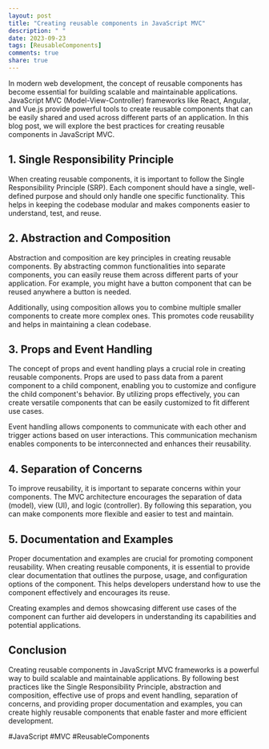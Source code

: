 ```yaml
---
layout: post
title: "Creating reusable components in JavaScript MVC"
description: " "
date: 2023-09-23
tags: [ReusableComponents]
comments: true
share: true
---
```


In modern web development, the concept of reusable components has become essential for building scalable and maintainable applications. JavaScript MVC (Model-View-Controller) frameworks like React, Angular, and Vue.js provide powerful tools to create reusable components that can be easily shared and used across different parts of an application. In this blog post, we will explore the best practices for creating reusable components in JavaScript MVC.

## 1. Single Responsibility Principle

When creating reusable components, it is important to follow the Single Responsibility Principle (SRP). Each component should have a single, well-defined purpose and should only handle one specific functionality. This helps in keeping the codebase modular and makes components easier to understand, test, and reuse.

## 2. Abstraction and Composition

Abstraction and composition are key principles in creating reusable components. By abstracting common functionalities into separate components, you can easily reuse them across different parts of your application. For example, you might have a button component that can be reused anywhere a button is needed.

Additionally, using composition allows you to combine multiple smaller components to create more complex ones. This promotes code reusability and helps in maintaining a clean codebase. 

## 3. Props and Event Handling

The concept of props and event handling plays a crucial role in creating reusable components. Props are used to pass data from a parent component to a child component, enabling you to customize and configure the child component's behavior. By utilizing props effectively, you can create versatile components that can be easily customized to fit different use cases.

Event handling allows components to communicate with each other and trigger actions based on user interactions. This communication mechanism enables components to be interconnected and enhances their reusability.

## 4. Separation of Concerns

To improve reusability, it is important to separate concerns within your components. The MVC architecture encourages the separation of data (model), view (UI), and logic (controller). By following this separation, you can make components more flexible and easier to test and maintain.

## 5. Documentation and Examples

Proper documentation and examples are crucial for promoting component reusability. When creating reusable components, it is essential to provide clear documentation that outlines the purpose, usage, and configuration options of the component. This helps developers understand how to use the component effectively and encourages its reuse.

Creating examples and demos showcasing different use cases of the component can further aid developers in understanding its capabilities and potential applications.

## Conclusion

Creating reusable components in JavaScript MVC frameworks is a powerful way to build scalable and maintainable applications. By following best practices like the Single Responsibility Principle, abstraction and composition, effective use of props and event handling, separation of concerns, and providing proper documentation and examples, you can create highly reusable components that enable faster and more efficient development.

#JavaScript #MVC #ReusableComponents